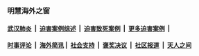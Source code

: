 
### 明慧海外之窗

####  [武汉肺炎](indexes/365.md?t=01260800) &nbsp;|&nbsp;  [迫害案例综述](indexes/328.md?t=01260800) &nbsp;|&nbsp; [迫害致死案例](indexes/277.md?t=01260800)  &nbsp;|&nbsp; [更多迫害案例](indexes/81.md?t=01260800)  &nbsp;|&nbsp; 
####  [时事评论](indexes/251.md?t=01260800) &nbsp;|&nbsp; [海外简讯](indexes/245.md?t=01260800)&nbsp;|&nbsp;  [社会支持](indexes/140.md?t=01260800) &nbsp;|&nbsp; [褒奖决议](indexes/282.md?t=01260800) &nbsp;|&nbsp; [社区报道](indexes/91.md?t=01260800)  &nbsp;|&nbsp; [天人之间](indexes/78.md?t=01260800) 

